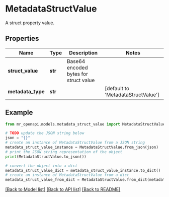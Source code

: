 # MetadataStructValue

A struct property value.

## Properties

Name | Type | Description | Notes
------------ | ------------- | ------------- | -------------
**struct_value** | **str** | Base64 encoded bytes for struct value | 
**metadata_type** | **str** |  | [default to 'MetadataStructValue']

## Example

```python
from mr_openapi.models.metadata_struct_value import MetadataStructValue

# TODO update the JSON string below
json = "{}"
# create an instance of MetadataStructValue from a JSON string
metadata_struct_value_instance = MetadataStructValue.from_json(json)
# print the JSON string representation of the object
print(MetadataStructValue.to_json())

# convert the object into a dict
metadata_struct_value_dict = metadata_struct_value_instance.to_dict()
# create an instance of MetadataStructValue from a dict
metadata_struct_value_from_dict = MetadataStructValue.from_dict(metadata_struct_value_dict)
```
[[Back to Model list]](../README.md#documentation-for-models) [[Back to API list]](../README.md#documentation-for-api-endpoints) [[Back to README]](../README.md)


